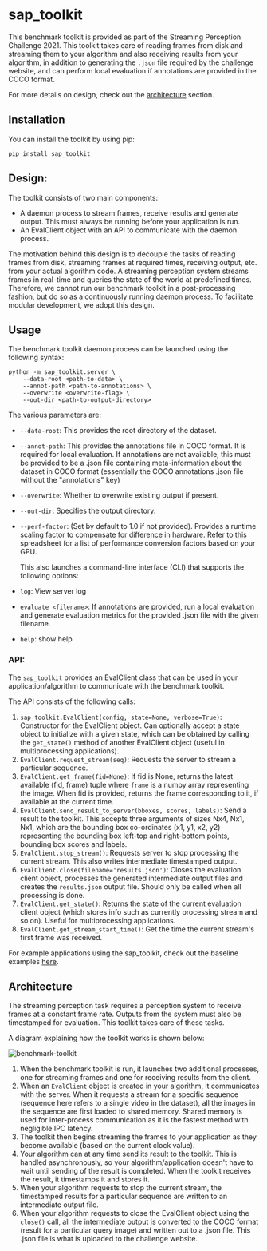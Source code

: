# sap_toolkit

This benchmark toolkit is provided as part of the Streaming Perception Challenge 2021. This toolkit takes care of reading frames from disk and streaming them to your algorithm and also receiving results from your algorithm, in addition to generating the `.json` file required by the challenge website, and can perform local evaluation if annotations are provided in the COCO format. 

For more details on design, check out the [architecture](#architecture) section.

## Installation

You can install the toolkit by using pip:

```
pip install sap_toolkit
```

## Design:

The toolkit consists of two main components:

*  A daemon process to stream frames, receive results and generate output. This must always be running before your application is run.
*  An EvalClient object with an API to communicate with the daemon process.

The motivation behind this design is to decouple the tasks of reading frames from disk, streaming frames at required times, receiving output, etc. from your actual algorithm code. A streaming perception system streams frames in real-time and queries the state of the world at predefined times. Therefore, we cannot run our benchmark toolkit in a post-processing fashion, but do so as a continuously running daemon process. To facilitate modular development, we adopt this design.

## Usage


The benchmark toolkit daemon process can be launched using the following syntax:

```
python -m sap_toolkit.server \
	--data-root <path-to-data> \ 
	--annot-path <path-to-annotations> \
	--overwrite <overwrite-flag> \
	--out-dir <path-to-output-directory>
```

The various parameters are:

- `--data-root`: This provides the root directory of the dataset.
- `--annot-path`: This provides the annotations file in COCO format. It is required for local evaluation. If annotations are not available, this must be provided to be a .json file containing meta-information about the dataset in COCO format (essentially the COCO annotations .json file without the "annotations" key)
- `--overwrite`: Whether to overwrite existing output if present.
- `--out-dir`: Specifies the output directory. 
- `--perf-factor`: (Set by default to 1.0 if not provided). Provides a runtime scaling factor to compensate for difference in hardware. Refer to [this](https://docs.google.com/spreadsheets/d/1g5jUAbeNswO-EQHrU9EHYpTT2XYCbepeL9KFEAVehMo/edit#gid=0) spreadsheet for a list of performance conversion factors based on your GPU.

    This also launches a command-line interface (CLI) that supports the following options:

- `log`: View server log
- `evaluate <filename>`: If annotations are provided, run a local evaluation and generate evaluation metrics for the provided .json file with the given filename.
- `help`: show help

### API:

The `sap_toolkit` provides an EvalClient class that can be used in your application/algorithm to communicate with the benchmark toolkit.

The API consists of the following  calls:

1. `sap_toolkit.EvalClient(config, state=None, verbose=True)`: Constructor for the EvalClient object. Can optionally accept a state object to initialize with a given state, which can be obtained by calling the `get_state()` method of another EvalClient object (useful in multiprocessing applications). 
2. `EvalClient.request_stream(seq)`: Requests the server to stream a particular sequence.
3. `EvalClient.get_frame(fid=None)`: If fid is None, returns the latest available (fid, frame) tuple where `frame` is a numpy array representing the image. When fid is provided, returns the frame corresponding to it, if available at the current time.
4. `EvalClient.send_result_to_server(bboxes, scores, labels)`: Send a result to the toolkit. This accepts three arguments of sizes Nx4, Nx1, Nx1, which are the bounding box co-ordinates (x1, y1, x2, y2) representing the bounding box left-top and right-bottom points, bounding box scores and labels.
5. `EvalClient.stop_stream()`: Requests server to stop processing the current stream. This also writes intermediate timestamped output.
6. `EvalClient.close(filename='results.json')`: Closes the evaluation client object, processes the generated intermediate output files and creates the `results.json` output file. Should only be called when all processing is done.
7. `EvalClient.get_state()`: Returns the state of the current evaluation client object (which stores info such as currently processing stream and so on). Useful for multiprocessing applications.
8. `EvalClient.get_stream_start_time()`: Get the time the current stream's first frame was received.

For example applications using the sap_toolkit, check out the baseline examples [here](https://github.com/karthiksharma98/sap-starterkit).


## Architecture

The streaming perception task requires a perception system to receive frames at a constant frame rate. Outputs from the system must also be timestamped for evaluation. This toolkit takes care of these tasks. 

A diagram explaining how the toolkit works is shown below:

![benchmark-toolkit](../doc/img/benchmark-toolkit.png)

1. When the benchmark toolkit is run, it launches two additional processes, one for streaming frames and one for receiving results from the client.
2. When an `EvalClient` object is created in your algorithm, it communicates with the server. When it requests a stream for a specific sequence (sequence here refers to a single video in the dataset), all the images in the sequence are first loaded to shared memory. Shared memory is used for inter-process communication as it is the fastest method with negligible IPC latency.
3. The toolkit then begins streaming the frames to your application as they become available (based on the current clock value).
4. Your algorithm can at any time send its result to the toolkit. This is handled asynchronously, so your algorithm/application doesn't have to wait until sending of the result is completed. When the toolkit receives the result, it timestamps it and stores it.
5. When your algorithm requests to stop the current stream, the timestamped results for a particular sequence are written to an intermediate output file.
6. When your algorithm requests to close the EvalClient object using the `close()` call, all the intermediate output is converted to the COCO format (result for a particular query image) and written out to a .json file. This .json file is what is uploaded to the challenge website.